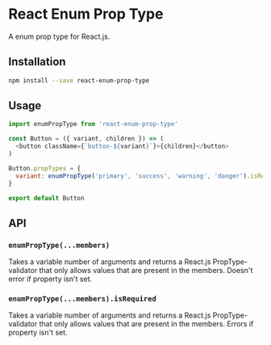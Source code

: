 # React Enum Prop Type

A enum prop type for React.js.

## Installation

```sh
npm install --save react-enum-prop-type
```

## Usage

```js
import enumPropType from 'react-enum-prop-type'

const Button = ({ variant, children }) => (
  <button className={`button-${variant}`}>{children}</button>
)

Button.propTypes = {
  variant: enumPropType('primary', 'success', 'warning', 'danger').isRequired
}

export default Button
```

## API

### `enumPropType(...members)`

Takes a variable number of arguments and returns a React.js PropType-validator
that only allows values that are present in the members. Doesn't error if
property isn't set.

### `enumPropType(...members).isRequired`

Takes a variable number of arguments and returns a React.js PropType-validator
that only allows values that are present in the members. Errors if property
isn't set.

